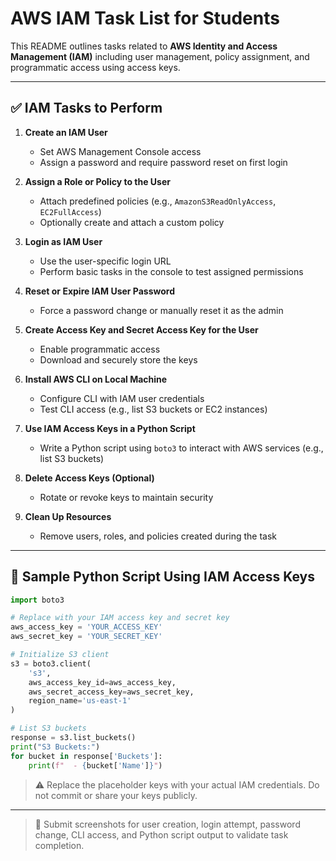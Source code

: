 # AWS IAM Task List for Students

This README outlines tasks related to **AWS Identity and Access Management (IAM)** including user management, policy assignment, and programmatic access using access keys.

---

## ✅ IAM Tasks to Perform

1. **Create an IAM User**
   - Set AWS Management Console access
   - Assign a password and require password reset on first login

2. **Assign a Role or Policy to the User**
   - Attach predefined policies (e.g., `AmazonS3ReadOnlyAccess`, `EC2FullAccess`)
   - Optionally create and attach a custom policy

3. **Login as IAM User**
   - Use the user-specific login URL
   - Perform basic tasks in the console to test assigned permissions

4. **Reset or Expire IAM User Password**
   - Force a password change or manually reset it as the admin

5. **Create Access Key and Secret Access Key for the User**
   - Enable programmatic access
   - Download and securely store the keys

6. **Install AWS CLI on Local Machine**
   - Configure CLI with IAM user credentials
   - Test CLI access (e.g., list S3 buckets or EC2 instances)

7. **Use IAM Access Keys in a Python Script**
   - Write a Python script using `boto3` to interact with AWS services (e.g., list S3 buckets)

8. **Delete Access Keys (Optional)**
   - Rotate or revoke keys to maintain security

9. **Clean Up Resources**
   - Remove users, roles, and policies created during the task

---

## 🐍 Sample Python Script Using IAM Access Keys

```python
import boto3

# Replace with your IAM access key and secret key
aws_access_key = 'YOUR_ACCESS_KEY'
aws_secret_key = 'YOUR_SECRET_KEY'

# Initialize S3 client
s3 = boto3.client(
    's3',
    aws_access_key_id=aws_access_key,
    aws_secret_access_key=aws_secret_key,
    region_name='us-east-1'
)

# List S3 buckets
response = s3.list_buckets()
print("S3 Buckets:")
for bucket in response['Buckets']:
    print(f"  - {bucket['Name']}")
```

> ⚠️ Replace the placeholder keys with your actual IAM credentials. Do not commit or share your keys publicly.

---

> 📌 Submit screenshots for user creation, login attempt, password change, CLI access, and Python script output to validate task completion.

